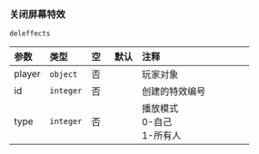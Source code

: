 ### 关闭屏幕特效
`deleffects`

| 参数   | 类型      | 空   | 默认 | 注释                           |
| :----- | :-------- | :--- | :--- | :----------------------------- |
| player | `object`  | 否   |      | 玩家对象                       |
| id     | `integer` | 否   |      | 创建的特效编号                 |
| type   | `integer` | 否   |      | 播放模式<br />0-自己<br />1-所有人 |

